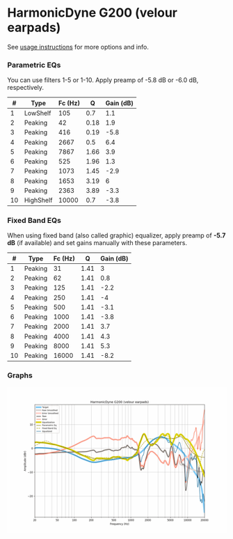 # HarmonicDyne G200 (velour earpads)
See [usage instructions](https://github.com/jaakkopasanen/AutoEq#usage) for more options and info.

### Parametric EQs
You can use filters 1-5 or 1-10. Apply preamp of -5.8 dB or -6.0 dB, respectively.

|   # | Type      |   Fc (Hz) |    Q |   Gain (dB) |
|-----|-----------|-----------|------|-------------|
|   1 | LowShelf  |       105 | 0.7  |         1.1 |
|   2 | Peaking   |        42 | 0.18 |         1.9 |
|   3 | Peaking   |       416 | 0.19 |        -5.8 |
|   4 | Peaking   |      2667 | 0.5  |         6.4 |
|   5 | Peaking   |      7867 | 1.66 |         3.9 |
|   6 | Peaking   |       525 | 1.96 |         1.3 |
|   7 | Peaking   |      1073 | 1.45 |        -2.9 |
|   8 | Peaking   |      1653 | 3.19 |         6   |
|   9 | Peaking   |      2363 | 3.89 |        -3.3 |
|  10 | HighShelf |     10000 | 0.7  |        -3.8 |

### Fixed Band EQs
When using fixed band (also called graphic) equalizer, apply preamp of **-5.7 dB** (if available) and set gains manually with these parameters.

|   # | Type    |   Fc (Hz) |    Q |   Gain (dB) |
|-----|---------|-----------|------|-------------|
|   1 | Peaking |        31 | 1.41 |         3   |
|   2 | Peaking |        62 | 1.41 |         0.8 |
|   3 | Peaking |       125 | 1.41 |        -2.2 |
|   4 | Peaking |       250 | 1.41 |        -4   |
|   5 | Peaking |       500 | 1.41 |        -3.1 |
|   6 | Peaking |      1000 | 1.41 |        -3.8 |
|   7 | Peaking |      2000 | 1.41 |         3.7 |
|   8 | Peaking |      4000 | 1.41 |         4.3 |
|   9 | Peaking |      8000 | 1.41 |         5.3 |
|  10 | Peaking |     16000 | 1.41 |        -8.2 |

### Graphs
![](./HarmonicDyne%20G200%20(velour%20earpads).png)
